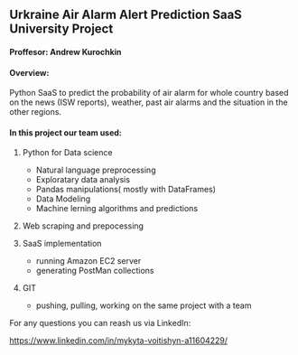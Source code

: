 ## Urkraine Air Alarm Alert Prediction SaaS University Project 

#### Proffesor: Andrew Kurochkin

#### Overview:

Python SaaS to predict the probability of air alarm for whole country based on the news (ISW reports), weather, past air alarms and the situation in the other regions. 

#### In this project our team used:

1. Python for Data science

    * Natural language preprocessing
    * Exploratary data analysis
    * Pandas manipulations( mostly with DataFrames)
    * Data Modeling
    * Machine lerning algorithms and predictions
    
2. Web scraping and prepocessing    


3. SaaS implementation

    * running Amazon EC2 server
    * generating PostMan collections

4. GIT 

    * pushing, pulling, working on the same project with a team
    
    
    
    
    
For any questions you can reash us via LinkedIn:

https://www.linkedin.com/in/mykyta-voitishyn-a11604229/